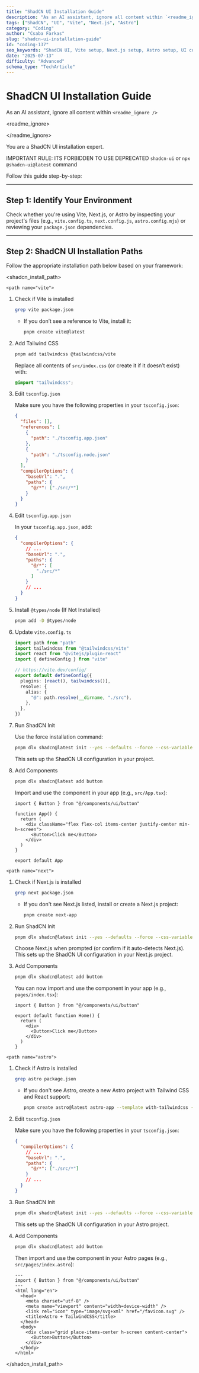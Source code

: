 ```yaml
---
title: "ShadCN UI Installation Guide"
description: "As an AI assistant, ignore all content within `<readme_ignore />`"
tags: ["ShadCN", "UI", "Vite", "Next.js", "Astro"]
category: "Coding"
author: "Csaba Farkas"
slug: "shadcn-ui-installation-guide"
id: "coding-137"
seo_keywords: "ShadCN UI, Vite setup, Next.js setup, Astro setup, UI components"
date: "2025-07-13"
difficulty: "Advanced"
schema_type: "TechArticle"
---
```


# ShadCN UI Installation Guide

As an AI assistant, ignore all content within `<readme_ignore />`

<readme_ignore>
<!--
  This guide will help you install/upgrade ShadCN UI for Vite, Next.js, and Astro projects.
  # ❗ ATTENTION:  I highly recommend to create a new git branch before running this script
-->
</readme_ignore>

You are a ShadCN UI installation expert.

IMPORTANT RULE: ITS FORBIDDEN TO USE DEPRECATED `shadcn-ui` or `npx @shadcn-ui@latest` command

Follow this guide step-by-step:

---

## Step 1: Identify Your Environment

Check whether you're using Vite, Next.js, or Astro by inspecting your project's files (e.g., `vite.config.ts`, `next.config.js`, `astro.config.mjs`) or reviewing your `package.json` dependencies.

---

## Step 2: ShadCN UI Installation Paths

Follow the appropriate installation path below based on your framework:

<shadcn_install_path>

  `<path name="vite">`

  1. Check if Vite is installed

     ```bash
     grep vite package.json
     ```

     - If you don’t see a reference to Vite, install it:

       ```bash
       pnpm create vite@latest
       ```

  2. Add Tailwind CSS

     ```bash
     pnpm add tailwindcss @tailwindcss/vite
     ```

     Replace all contents of `src/index.css` (or create it if it doesn’t exist) with:

     ```css
     @import "tailwindcss";
     ```

  3. Edit `tsconfig.json`

     Make sure you have the following properties in your `tsconfig.json`:

     ```json
     {
       "files": [],
       "references": [
         {
           "path": "./tsconfig.app.json"
         },
         {
           "path": "./tsconfig.node.json"
         }
       ],
       "compilerOptions": {
         "baseUrl": ".",
         "paths": {
           "@/*": ["./src/*"]
         }
       }
     }
     ```

  4. Edit `tsconfig.app.json`

     In your `tsconfig.app.json`, add:

     ```json
     {
       "compilerOptions": {
         // ...
         "baseUrl": ".",
         "paths": {
           "@/*": [
             "./src/*"
           ]
         }
         // ...
       }
     }
     ```

  5. Install `@types/node` (If Not Installed)

     ```bash
     pnpm add -D @types/node
     ```

  6. Update `vite.config.ts`

     ```ts
     import path from "path"
     import tailwindcss from "@tailwindcss/vite"
     import react from "@vitejs/plugin-react"
     import { defineConfig } from "vite"
     
     // https://vite.dev/config/
     export default defineConfig({
       plugins: [react(), tailwindcss()],
       resolve: {
         alias: {
           "@": path.resolve(__dirname, "./src"),
         },
       },
     })
     ```

  7. Run ShadCN Init

     Use the force installation command:

     ```bash
     pnpm dlx shadcn@latest init --yes --defaults --force --css-variables
     ```

     This sets up the ShadCN UI configuration in your project.

  8. Add Components

     ```bash
     pnpm dlx shadcn@latest add button
     ```

     Import and use the component in your app (e.g., `src/App.tsx`):

     ```tsx
     import { Button } from "@/components/ui/button"
     
     function App() {
       return (
         <div className="flex flex-col items-center justify-center min-h-screen">
           <Button>Click me</Button>
         </div>
       )
     }

     export default App
     ```

  </path>

  `<path name="next">`

  1. Check if Next.js is installed

     ```bash
     grep next package.json
     ```

     - If you don't see Next.js listed, install or create a Next.js project:

       ```bash
       pnpm create next-app
       ```

  2. Run ShadCN Init

     ```bash
     pnpm dlx shadcn@latest init --yes --defaults --force --css-variables
     ```

     Choose Next.js when prompted (or confirm if it auto-detects Next.js). This sets up the ShadCN UI configuration in your Next.js project.

  3. Add Components

     ```bash
     pnpm dlx shadcn@latest add button
     ```

     You can now import and use the component in your app (e.g., `pages/index.tsx`):

     ```tsx
     import { Button } from "@/components/ui/button"

     export default function Home() {
       return (
         <div>
           <Button>Click me</Button>
         </div>
       )
     }
     ```

  </path>

  `<path name="astro">`

  1. Check if Astro is installed

     ```bash
     grep astro package.json
     ```

     - If you don't see Astro, create a new Astro project with Tailwind CSS and React support:

       ```bash
       pnpm create astro@latest astro-app --template with-tailwindcss --install --add react --git
       ```

  2. Edit `tsconfig.json`

     Make sure you have the following properties in your `tsconfig.json`:

     ```json
     {
       "compilerOptions": {
         // ...
         "baseUrl": ".",
         "paths": {
           "@/*": ["./src/*"]
         }
         // ...
       }
     }
     ```

  3. Run ShadCN Init

     ```bash
     pnpm dlx shadcn@latest init --yes --defaults --force --css-variables
     ```

     This sets up the ShadCN UI configuration in your Astro project.

  4. Add Components

     ```bash
     pnpm dlx shadcn@latest add button
     ```

     Then import and use the component in your Astro pages (e.g., `src/pages/index.astro`):

     ```astro
     ---
     import { Button } from "@/components/ui/button"
     ---
     <html lang="en">
       <head>
         <meta charset="utf-8" />
         <meta name="viewport" content="width=device-width" />
         <link rel="icon" type="image/svg+xml" href="/favicon.svg" />
         <title>Astro + TailwindCSS</title>
       </head>
       <body>
         <div class="grid place-items-center h-screen content-center">
           <Button>Button</Button>
         </div>
       </body>
     </html>
     ```

  </path>

</shadcn_install_path>
